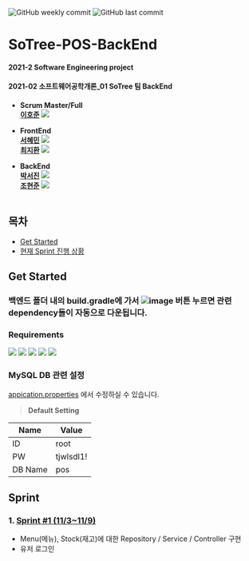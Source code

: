 ![GitHub weekly commit](https://img.shields.io/github/commit-activity/w/2021-2-SWEngineering-SoTree/SoTree-POS-BackEnd)
![GitHub last commit](https://img.shields.io/github/last-commit/2021-2-SWEngineering-SoTree/SoTree-POS-BackEnd)
# SoTree-POS-BackEnd
<h4>2021-2 Software Engineering project <h4/>
<h4>2021-02 소프트웨어공학개론_01 SoTree 팀 BackEnd <h4/>



  * Scrum Master/Full </br>
  [이호준](https://github.com/hojunlee-hj) [![](https://img.shields.io/badge/Github-hojunlee_hj-blue?style=flat-square&logo=Github)](https://github.com/hojunlee-hj)
  
  * FrontEnd </br>
  [서혜민](https://github.com/tommy16102) [![](https://img.shields.io/badge/Github-tommy1610-blue?style=flat-square&logo=Github)](https://github.com/tommy16102)</br>
  [최지환](https://github.com/Choe-Ji-Hwan) [![](https://img.shields.io/badge/Github-Choe_Ji_Hwan-blue?style=flat-square&logo=Github)](https://github.com/Choe-Ji-Hwan) </br>
  
  * BackEnd </br>
  [박서진](https://github.com/werad12) [![](https://img.shields.io/badge/Github-werad12-blue?style=flat-square&logo=Github)](https://github.com/werad12) </br>
  [조현준](https://github.com/chohj1111) [![](https://img.shields.io/badge/Github-chohj1111-blue?style=flat-square&logo=Github)](https://github.com/chohj1111) </br></br>


## 목차
* [Get Started](#get-started)
* [현재 Sprint 진행 상황](#sprint)

## Get Started 

### 백엔드 폴더 내의 build.gradle에 가서 ![image](https://user-images.githubusercontent.com/67853497/141049196-a0d1d325-55ef-4c75-ad40-1fc784a7be07.png) 버튼 누르면 관련 dependency들이 자동으로 다운됩니다.


### Requirements 
<img src="https://img.shields.io/badge/-Java 11-007396?style=flat-square&logo=Java"> <img src="https://img.shields.io/badge/Spring_Boot 2.5.6-F2F4F9?style=flat-square&logo=spring-boot"> <img src="https://img.shields.io/badge/Spring%20Data%20JPA-2.5.6-brightgreen?style=flat-square"> <img src="https://img.shields.io/badge/Gradle 7.2-02303A.svg?style=flat-square&logo=Gradle"> <img src="https://img.shields.io/badge/mysql 5-4479A1?style=flat-square&logo=mysql&logoColor=white"> 

### MySQL DB 관련 설정 
[appication.properties](https://github.com/2021-2-SWEngineering-SoTree/SoTree-POS-BackEnd/blob/master/src/main/resources/application.properties) 에서 수정하실 수 있습니다. 

> **Default Setting**   <br/>

|Name|Value|
|------|---|
|ID|root|
|PW|tjwlsdl1!|
|DB Name|pos|



## Sprint
### 1. [Sprint #1 (11/3~11/9)](https://github.com/2021-2-SWEngineering-SoTree/SoTree-POS-BackEnd/issues/4)

* Menu(메뉴), Stock(재고)에 대한 Repository / Service / Controller 구현
* 유저 로그인 

